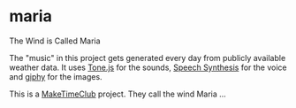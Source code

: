 # maria
The Wind is Called Maria

The "music" in this project gets generated every day from publicly available weather data. It uses [Tone.js](https://tonejs.github.io/) for the sounds, [Speech Synthesis](https://developer.mozilla.org/en-US/docs/Web/API/Window/speechSynthesis) for the voice and [giphy](https://giphy.com/) for the images.

This is a [MakeTimeClub](http://maketime.club) project.
They call the wind Maria ...
